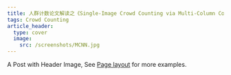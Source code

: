 ```yaml
---
title: 人群计数论文解读之《Single-Image Crowd Counting via Multi-Column Convolutional Neural Network》
tags: Crowd Counting
article_header:
  type: cover
  image:
    src: /screenshots/MCNN.jpg
---
```


A Post with Header Image, See [Page layout](https://tianqi.name/jekyll-TeXt-theme/samples.html#page-layout) for more examples.

<!--more-->